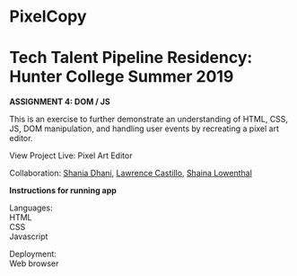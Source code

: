 # PixelCopy
<h1>Tech Talent Pipeline Residency: Hunter College Summer 2019</h1>
<p><strong>ASSIGNMENT 4: DOM / JS</strong></p>
<p>This is an exercise to further demonstrate an understanding of HTML, CSS, JS, 
DOM manipulation, and handling user events by recreating a pixel art editor.</p>

<p>View Project Live: <a hef="https://sdhani.github.io/PixelCopy/index.html">Pixel Art Editor</a></p>

<p>Collaboration: <a href="https://github.com/sdhani">Shania Dhani</a>, 
                 <a href="https://github.com/LawrenceCastillo">Lawrence Castillo</a>, 
                 <a href="https://github.com/ShainaLowenthal">Shaina Lowenthal</a></p>

<p><strong>Instructions for running app</strong></p>
<p>Languages:<br>
          HTML<br>
          CSS<br>
          Javascript</p>
<p>Deployment:<br> 
          Web browser</p>